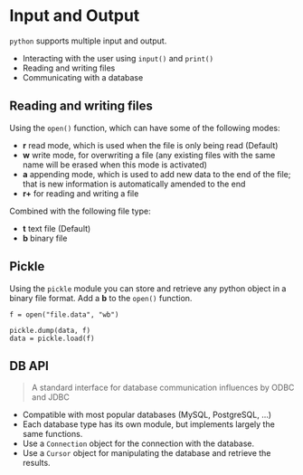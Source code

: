# Input and Output

`python` supports multiple input and output.

- Interacting with the user using `input()` and `print()`
- Reading and writing files
- Communicating with a database

## Reading and writing files

Using the `open()` function, which can have some of the following modes:

- **r** read mode, which is used when the file is only being read (Default)
- **w** write mode, for overwriting a file (any existing files with the same name will be erased when this mode is activated) 
- **a** appending mode, which is used to add new data to the end of the file; that is new information is automatically amended to the end 
- **r+** for reading and writing a file

Combined with the following file type:

- **t** text file (Default)
- **b** binary file

## Pickle

Using the `pickle` module you can store and retrieve any python object in a binary file format. Add a **b** to the `open()` function.

```
f = open("file.data", "wb")

pickle.dump(data, f)
data = pickle.load(f)
```


## DB API

> A standard interface for database communication influences by ODBC and JDBC

- Compatible with most popular databases (MySQL, PostgreSQL, ...)
- Each database type has its own module, but implements largely the same functions.
- Use a `Connection` object for the connection with the database. 
- Use a `Cursor` object for manipulating the database and retrieve the results.

